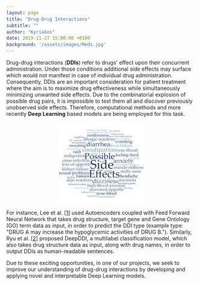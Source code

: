 ```yaml
---
layout: page
title: "Drug-Drug Interactions"
subtitle: ""
author: "Kyriakos"
date: 2019-11-27 15:00:00 +0100
background: '/assets/images/Meds.jpg'
---
```


Drug-drug interactions (**DDIs**) refer to drugs' effect upon their concurrent administration. Under those conditions additional side effects may surface which would not manifest in case of individual drug administration. Consequently, DDIs are an important consideration for patient treatment where the aim is to maximize drug effectiveness while simultaneously minimizing unwanted side effects. Due to the combinatorial explosion of possible drug pairs, it is impossible to test them all and discover previously unobserved side effects. Therefore, computational methods and more recently **Deep Learning** based models are being employed for this task. 

<img  class="img-fluid"
      src="/assets/images/sideEffectsWordCloud.jpg"
      alt="Side Effects"
      style="margin: 0 auto;display: block;">

For instance, Lee et al. [[1](https://doi.org/10.1186/s12859-019-3013-0)] used Autoencoders coupled with Feed Forward Neural Network that takes drug structure, target gene and Gene Ontology (GO) term data as input, in order to predict the DDI type (example type: "DRUG A may increase the hypoglycemic activities of DRUG B."). Similarly, Ryu et al. [[2](https://doi.org/10.1073/pnas.1803294115)] proposed DeepDDI, a multilabel classification model, which also takes drug structure data as input, along with drug names, in order to output DDIs as human-readable sentences.

Due to these exciting opportunities, in one of our projects, we seek to improve our understanding of drug-drug interactions by developing and applying novel and interpretable Deep Learning models.
